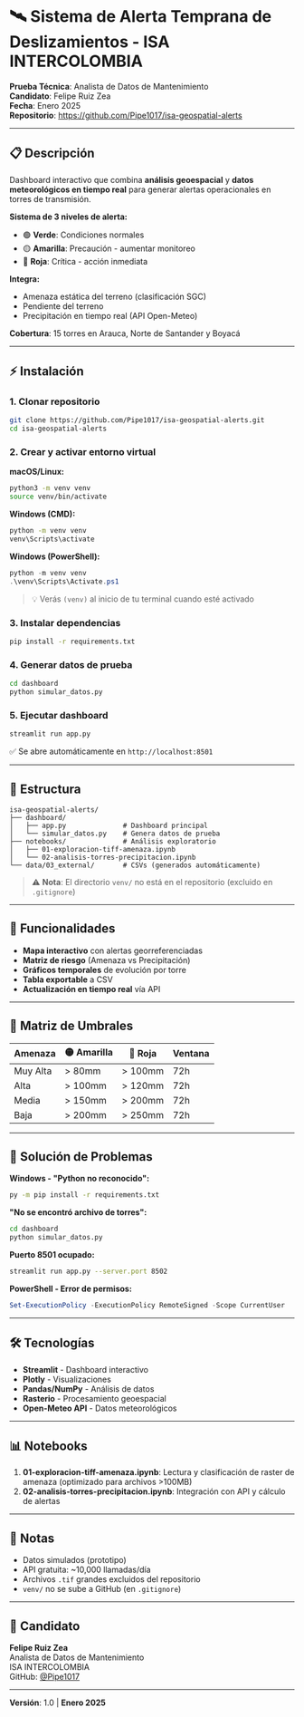# 🛰️ Sistema de Alerta Temprana de Deslizamientos - ISA INTERCOLOMBIA

**Prueba Técnica**: Analista de Datos de Mantenimiento  
**Candidato**: Felipe Ruiz Zea  
**Fecha**: Enero 2025  
**Repositorio**: https://github.com/Pipe1017/isa-geospatial-alerts

---

## 📋 Descripción

Dashboard interactivo que combina **análisis geoespacial** y **datos meteorológicos en tiempo real** para generar alertas operacionales en torres de transmisión.

**Sistema de 3 niveles de alerta:**
- 🟢 **Verde**: Condiciones normales
- 🟡 **Amarilla**: Precaución - aumentar monitoreo  
- 🔴 **Roja**: Crítica - acción inmediata

**Integra:**
- Amenaza estática del terreno (clasificación SGC)
- Pendiente del terreno
- Precipitación en tiempo real (API Open-Meteo)

**Cobertura**: 15 torres en Arauca, Norte de Santander y Boyacá

---

## ⚡ Instalación

### 1. Clonar repositorio
```bash
git clone https://github.com/Pipe1017/isa-geospatial-alerts.git
cd isa-geospatial-alerts
```

### 2. Crear y activar entorno virtual

**macOS/Linux:**
```bash
python3 -m venv venv
source venv/bin/activate
```

**Windows (CMD):**
```cmd
python -m venv venv
venv\Scripts\activate
```

**Windows (PowerShell):**
```powershell
python -m venv venv
.\venv\Scripts\Activate.ps1
```

> 💡 Verás `(venv)` al inicio de tu terminal cuando esté activado

### 3. Instalar dependencias
```bash
pip install -r requirements.txt
```

### 4. Generar datos de prueba
```bash
cd dashboard
python simular_datos.py
```

### 5. Ejecutar dashboard
```bash
streamlit run app.py
```

✅ Se abre automáticamente en `http://localhost:8501`

---

## 📁 Estructura
```
isa-geospatial-alerts/
├── dashboard/
│   ├── app.py              # Dashboard principal
│   └── simular_datos.py    # Genera datos de prueba
├── notebooks/              # Análisis exploratorio
│   ├── 01-exploracion-tiff-amenaza.ipynb
│   └── 02-analisis-torres-precipitacion.ipynb
└── data/03_external/       # CSVs (generados automáticamente)
```

> ⚠️ **Nota**: El directorio `venv/` no está en el repositorio (excluido en `.gitignore`)

---

## 🎨 Funcionalidades

- **Mapa interactivo** con alertas georreferenciadas
- **Matriz de riesgo** (Amenaza vs Precipitación)
- **Gráficos temporales** de evolución por torre
- **Tabla exportable** a CSV
- **Actualización en tiempo real** vía API

---

## 📖 Matriz de Umbrales

| Amenaza | 🟡 Amarilla | 🔴 Roja | Ventana |
|---------|-------------|---------|---------|
| Muy Alta | > 80mm | > 100mm | 72h |
| Alta | > 100mm | > 120mm | 72h |
| Media | > 150mm | > 200mm | 72h |
| Baja | > 200mm | > 250mm | 72h |

---

## 🔧 Solución de Problemas

**Windows - "Python no reconocido":**
```cmd
py -m pip install -r requirements.txt
```

**"No se encontró archivo de torres":**
```bash
cd dashboard
python simular_datos.py
```

**Puerto 8501 ocupado:**
```bash
streamlit run app.py --server.port 8502
```

**PowerShell - Error de permisos:**
```powershell
Set-ExecutionPolicy -ExecutionPolicy RemoteSigned -Scope CurrentUser
```

---

## 🛠️ Tecnologías

- **Streamlit** - Dashboard interactivo
- **Plotly** - Visualizaciones
- **Pandas/NumPy** - Análisis de datos
- **Rasterio** - Procesamiento geoespacial
- **Open-Meteo API** - Datos meteorológicos

---

## 📊 Notebooks

1. **01-exploracion-tiff-amenaza.ipynb**: Lectura y clasificación de raster de amenaza (optimizado para archivos >100MB)
2. **02-analisis-torres-precipitacion.ipynb**: Integración con API y cálculo de alertas

---

## 📝 Notas

- Datos simulados (prototipo)
- API gratuita: ~10,000 llamadas/día
- Archivos `.tif` grandes excluidos del repositorio
- `venv/` no se sube a GitHub (en `.gitignore`)

---

## 👤 Candidato

**Felipe Ruiz Zea**  
Analista de Datos de Mantenimiento  
ISA INTERCOLOMBIA  
GitHub: [@Pipe1017](https://github.com/Pipe1017)

---

**Versión**: 1.0 | **Enero 2025**
